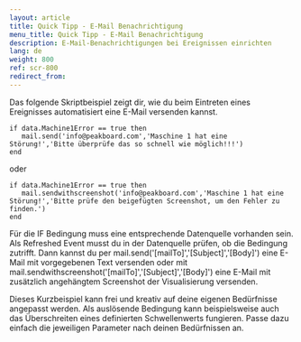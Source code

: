 ```yaml
---
layout: article
title: Quick Tipp - E-Mail Benachrichtigung
menu_title: Quick Tipp - E-Mail Benachrichtigung
description: E-Mail-Benachrichtigungen bei Ereignissen einrichten
lang: de
weight: 800
ref: scr-800
redirect_from:
---
```


Das folgende Skriptbeispiel zeigt dir, wie du beim Eintreten eines Ereignisses automatisiert eine E-Mail versenden kannst.

```
if data.Machine1Error == true then
   mail.send('info@peakboard.com','Maschine 1 hat eine Störung!','Bitte überprüfe das so schnell wie möglich!!!')
end
```

oder

```
if data.Machine1Error == true then
   mail.sendwithscreenshot('info@peakboard.com','Maschine 1 hat eine Störung!','Bitte prüfe den beigefügten Screenshot, um den Fehler zu finden.')
end
```

Für die IF Bedingung muss eine entsprechende Datenquelle vorhanden sein.
Als Refreshed Event musst du in der Datenquelle prüfen, ob die Bedingung zutrifft.
Dann kannst du per mail.send('[mailTo]','[Subject]','[Body]') eine E-Mail mit vorgegebenen Text versenden 
oder mit mail.sendwithscreenshot('[mailTo]','[Subject]','[Body]') eine E-Mail mit zusätzlich angehängtem Screenshot der Visualisierung versenden.

Dieses Kurzbeispiel kann frei und kreativ auf deine eigenen Bedürfnisse angepasst werden.
Als auslösende Bedingung kann beispielsweise auch das Überschreiten eines definierten Schwellenwerts fungieren.
Passe dazu einfach die jeweiligen Parameter nach deinen Bedürfnissen an.